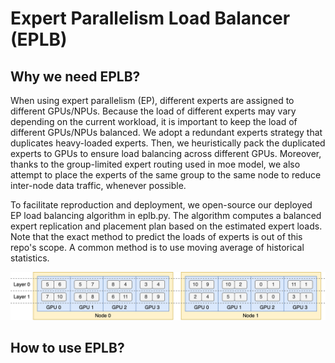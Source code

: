# Expert Parallelism Load Balancer (EPLB)

## Why we need EPLB?
When using expert parallelism (EP), different experts are assigned to different GPUs/NPUs. Because the load of different experts may vary depending on the current workload, it is important to keep the load of different GPUs/NPUs balanced. We adopt a redundant experts strategy that duplicates heavy-loaded experts. Then, we heuristically pack the duplicated experts to GPUs to ensure load balancing across different GPUs. Moreover, thanks to the group-limited expert routing used in moe model, we also attempt to place the experts of the same group to the same node to reduce inter-node data traffic, whenever possible.

To facilitate reproduction and deployment, we open-source our deployed EP load balancing algorithm in eplb.py. The algorithm computes a balanced expert replication and placement plan based on the estimated expert loads. Note that the exact method to predict the loads of experts is out of this repo's scope. A common method is to use moving average of historical statistics.

![eplb](./images/eplb.png)
## How to use EPLB?

